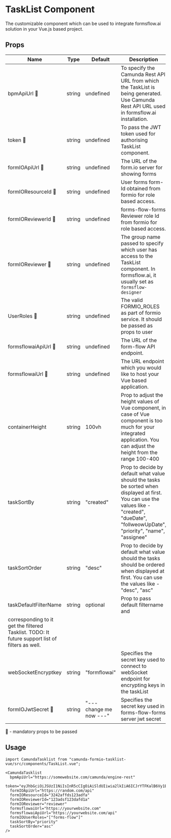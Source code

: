 # TaskList Component

The customizable component which can be used to integrate formsflow.ai
solution in your Vue.js based project. 

## Props

| Name | Type |  Default | Description |
| --- | --   | --- | ------- |
|  bpmApiUrl :triangular_flag_on_post: | string | undefined | To specify the Camunda Rest API URL from which the TaskList is being generated. Use Camunda Rest API URL used in formsflow.ai installation.|
|  token :triangular_flag_on_post:  | string | undefined | To pass the JWT token used for authorising TaskList component.|
|  formIOApiUrl :triangular_flag_on_post: | string | undefined | The URL of the form.io server for showing forms |
| formIOResourceId :triangular_flag_on_post: | string | undefined | User forms form-Id obtained from formio for role based access. |
| formIOReviewerId :triangular_flag_on_post: | string | undefined | forms-flow-forms Reviewer role Id from formio for role based access. |
| formIOReviewer :triangular_flag_on_post: | string | undefined | The group name passed to specify which user has access to the TaskList component. In formsflow.ai, it usually set as `formsflow-designer` |
| UserRoles :triangular_flag_on_post: | string | undefined | The valid FORMIO_ROLES as part of formio service. It should be passed as props to user |
| formsflowaiApiUrl :triangular_flag_on_post: | string | undefined | The URL of the form-flow API  endpoint.|
| formsflowaiUrl :triangular_flag_on_post: | string | undefined | The URL endpoint which you would like to host your Vue based application.|
| containerHeight | string | 100vh | Prop to adjust the height values of Vue component, in case of Vue component is too much for your integrated application. You can adjust the height from the range 100-400 |
| taskSortBy | string | "created" | Prop to decide by default what value should the tasks be sorted when displayed at first. You can use the values like - "created", "dueDate", "follweowUpDate", "priority", "name", "assignee" |
| taskSortOrder  | string | "desc" | Prop to decide by default what value should the tasks should be ordered when displayed at first. You can use the values like - "desc", "asc" |
| taskDefaultFilterName | string | optional | Prop to pass default filtername and 
corresponding to it get the filtered Tasklist. TODO: It future support list of filters as well. |
| webSocketEncryptkey | string | "formflowai" | Specifies the secret key used to connect to webSocket endpoint for encrypting keys in the taskList |
| formIOJwtSecret :triangular_flag_on_post: | string | "--- change me now ---" | Specifies the secret key used in forms-flow-forms server jwt secret |

:triangular_flag_on_post: - mandatory props to be passed

## Usage

```
import CamundaTasklist from "camunda-formio-tasklist-vue/src/components/TaskList.vue";

<CamundaTasklist
  bpmApiUrl="https://somewebsite.com/camunda/engine-rest"
  token="eyJhbGciOiJSUzI1NiIsInR5cCIgOiAiSldUIiwia2lkIiA6ICJrYTFKalB6Vy1EaHNFSE9vd2NZVHRJdW9sR3FqT0NhN1NYV0RFc"
  formIOApiUrl="https://random.com/api"
  formIOResourceId="3242affds123adfa"
  formIOReviewerId="123adsf123dafd1a"
  formIOReviewer="reviewer"
  formsflowaiUrl="https://yourwebsite.com"
  formsflowaiApiUrl="https://yourwebsite.com/api"
  formIOUserRoles="["forms-flow"]"
  taskSortBy="priority"
  taskSortOrder="asc"
/>
```
